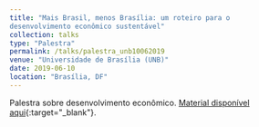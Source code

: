 ```yaml
---
title: "Mais Brasil, menos Brasília: um roteiro para o
desenvolvimento econômico sustentável"
collection: talks
type: "Palestra"
permalink: /talks/palestra_unb10062019
venue: "Universidade de Brasília (UNB)"
date: 2019-06-10
location: "Brasília, DF"
---
```


Palestra sobre desenvolvimento econômico. [Material disponível aqui](https://github.com/vitorwilher/palestras/tree/master/ufpel24042019){:target="_blank"}.
